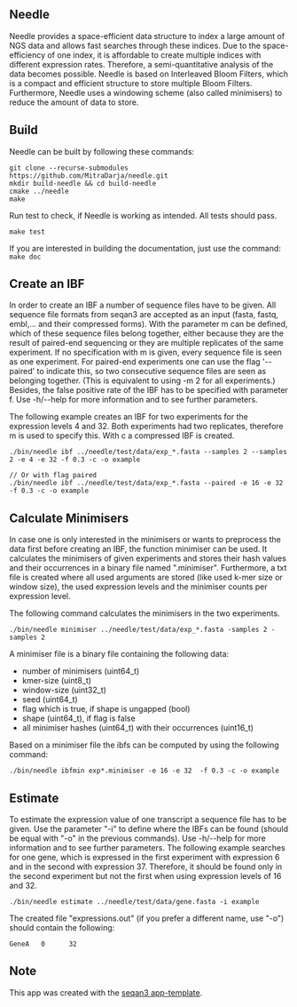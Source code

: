 ## Needle
Needle provides a space-efficient data structure to index a large amount of NGS data and allows fast searches through these indices.
Due to the space-efficiency of one index, it is affordable to create multiple indices with different expression rates. Therefore, a semi-quantitative analysis of the data becomes possible. Needle is based on Interleaved Bloom Filters, which is a compact and efficient structure to store multiple Bloom Filters. Furthermore, Needle uses a windowing scheme (also called minimisers) to reduce the amount of data to store.  

## Build

Needle can be built by following these commands:

```
git clone --recurse-submodules https://github.com/MitraDarja/needle.git
mkdir build-needle && cd build-needle
cmake ../needle
make
```

Run test to check, if Needle is working as intended. All tests should pass.

```
make test
```

If you are interested in building the documentation, just use the command: `make doc`

## Create an IBF
In order to create an IBF a number of sequence files have to be given. All sequence file formats from seqan3 are accepted as an input (fasta, fastq, embl,... and their compressed forms). With the parameter m can be defined, which of these sequence files belong together, either because they are the result of paired-end sequencing or they are multiple replicates of the same experiment. If no specification with m is given, every sequence file is seen as one experiment. For paired-end experiments one can use the flag '--paired' to indicate this, so two consecutive sequence files are seen as belonging together. (This is equivalent to using -m 2 for all experiments.)
Besides, the false positive rate of the IBF has to be specified with parameter f.
Use -h/--help for more information and to see further parameters.

The following example creates an IBF for two experiments for the expression levels 4 and 32. Both experiments had two replicates, therefore m is used to specify this. With c a compressed IBF is created.

```
./bin/needle ibf ../needle/test/data/exp_*.fasta --samples 2 --samples 2 -e 4 -e 32 -f 0.3 -c -o example

// Or with flag paired
./bin/needle ibf ../needle/test/data/exp_*.fasta --paired -e 16 -e 32 -f 0.3 -c -o example
```

## Calculate Minimisers
In case one is only interested in the minimisers or wants to preprocess the data first before creating an IBF, the function minimiser can be used. It calculates the minimisers of given experiments and stores their hash values and their occurrences in a binary file named ".minimiser". Furthermore, a txt file is created where all used arguments are stored (like used k-mer size or window size), the used expression levels and the minimiser counts per expression level.

The following command calculates the minimisers in the two experiments.
```
./bin/needle minimiser ../needle/test/data/exp_*.fasta -samples 2 -samples 2
```

A minimiser file is a binary file containing the following data:
- number of minimisers (uint64_t)
- kmer-size (uint8_t)
- window-size (uint32_t)
- seed (uint64_t)
- flag which is true, if shape is ungapped (bool)
- shape (uint64_t), if flag is false
- all minimiser hashes (uint64_t) with their occurrences (uint16_t)

Based on a minimiser file the ibfs can be computed by using the following command:
```
./bin/needle ibfmin exp*.minimiser -e 16 -e 32  -f 0.3 -c -o example
```

## Estimate
To estimate the expression value of one transcript a sequence file has to be given. Use the parameter "-i" to define where the IBFs can be found (should be equal with "-o" in the previous commands).
Use -h/--help for more information and to see further parameters.
The following example searches for one gene, which is expressed in the first experiment with expression 6 and in the second with expression 37. Therefore, it should be found only in the second experiment but not the first when using expression levels of 16 and 32.

```
./bin/needle estimate ../needle/test/data/gene.fasta -i example
```

The created file "expressions.out" (if you prefer a different name, use "-o") should contain the following:
```
GeneA   0      32
```

## Note

This app was created with the [seqan3 app-template](https://github.com/seqan/app-template).

